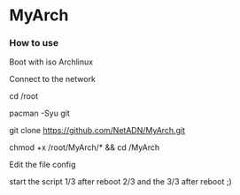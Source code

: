# MyArch


### How to use

Boot with iso Archlinux

Connect to the network

cd /root

pacman -Syu git

git clone https://github.com/NetADN/MyArch.git

chmod +x /root/MyArch/* && cd /MyArch

Edit the file config

start the script 1/3
after reboot 2/3
and the 3/3 after reboot ;)



